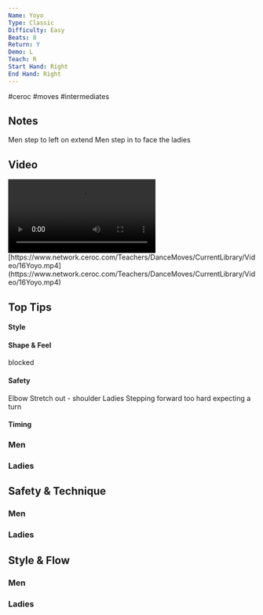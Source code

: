 ```yaml
---
Name: Yoyo
Type: Classic
Difficulty: Easy
Beats: 8
Return: Y
Demo: L
Teach: R
Start Hand: Right
End Hand: Right
---
```


#ceroc #moves #intermediates
## Notes
Men step to left on extend
Men step in to face the ladies

## Video
<video controls>
    <source src="https://www.network.ceroc.com/Teachers/DanceMoves/CurrentLibrary/Video/16Yoyo.mp4" type="video/mp4">
    
</video>
[https://www.network.ceroc.com/Teachers/DanceMoves/CurrentLibrary/Video/16Yoyo.mp4](https://www.network.ceroc.com/Teachers/DanceMoves/CurrentLibrary/Video/16Yoyo.mp4)


## Top Tips

#### Style


#### Shape & Feel
blocked

#### Safety
Elbow
Stretch out - shoulder
Ladies Stepping forward too hard expecting a turn

#### Timing


### Men

### Ladies

## Safety & Technique
### Men

### Ladies

## Style & Flow


### Men

### Ladies


